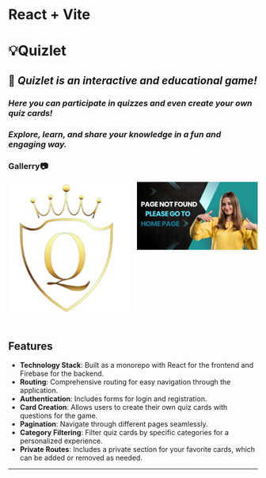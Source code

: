 # React + Vite

# 💡Quizlet

## 🚀 _Quizlet is an interactive and educational game!_

### _Here you can participate in quizzes and even create your own quiz cards!_

### _Explore, learn, and share your knowledge in a fun and engaging way._

### Gallerry📷

<div style="display: flex; flex-wrap: wrap; gap: 16px; justify-content: space-between;">
 
  <div style="width: calc(50% - 8px); margin-bottom: 16px;">
    <img src="./src/assets/images/quizlet.png" alt="logo" width="100%" height="auto" />
  </div>
  <div style="width: calc(50% - 8px); margin-bottom: 16px;">
    <img src="./src/assets/images/not-found.jpg" alt="card"  width="100%" height="auto" />
  </div>
  
</div>

## Features

- **Technology Stack**: Built as a monorepo with React for the frontend and
  Firebase for the backend.
- **Routing**: Comprehensive routing for easy navigation through the
  application.
- **Authentication**: Includes forms for login and registration.
- **Card Creation**: Allows users to create their own quiz cards with questions
  for the game.
- **Pagination**: Navigate through different pages seamlessly.
- **Category Filtering**: Filter quiz cards by specific categories for a
  personalized experience.
- **Private Routes**: Includes a private section for your favorite cards, which
  can be added or removed as needed.

---
